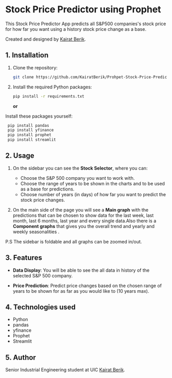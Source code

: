 # Stock Price Predictor using Prophet
This Stock Price Predictor App predicts all S&P500 companies's stock price for how far you want using a history stock price change as a base.

Created and designed by [Kairat Berik](https://www.linkedin.com/in/kairat-berik/).

## 1. Installation

1. Clone the repository:
   ```sh
   git clone https://github.com/KairatBerik/Prohpet-Stock-Price-Predictor
   ```

2. Install the required Python packages:
   ```sh
   pip install -r requirements.txt
   ```

   **or**

Install these packages yourself: 
 ```sh
  pip install pandas
  pip install yfinance
  pip install prophet
  pip install streamlit
   ```
   
## 2. Usage

1. On the sidebar you can see the **Stock Selector**, where you can:
   
      - Choose the S&P 500 company you want to work with.
      - Choose the range of years to be shown in the charts and to be used as a base for predictions.
      - Choose number of years (in days) of how far you want to predict the stock price changes.
        
3. On the main side of the page you will see a **Main graph** with the predictions that can be chosen to show data for the last week, last month, last 6 months, last year and every single data.Also there is a **Component graphs** that gives you the overall trend and yearly and weekly seasonalities .

 P.S The sidebar is foldable and all graphs can be zoomed in/out. 
 
## 3. Features

- **Data Display**: You will be able to see the all data in history of the selected S&P 500 company. 

- **Price Prediction**: Predict price changes based on the chosen range of years to be shown for as far as you would like to (10 years max). 

## 4. Technologies used

- Python
- pandas
- yfinance
- Prophet
- Streamlit

## 5. Author 

Senior Industrial Engineering student at UIC
[Kairat Berik](https://www.linkedin.com/in/kairat-berik/).


